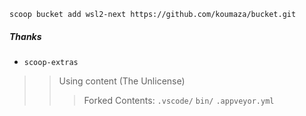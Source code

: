 `scoop bucket add wsl2-next https://github.com/koumaza/bucket.git`

##### Thanks
- `scoop-extras`

>> Using content (The Unlicense)
>>> Forked Contents: `.vscode/` `bin/` `.appveyor.yml`
